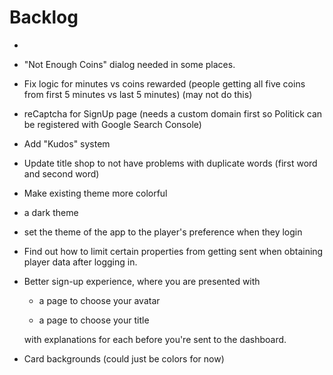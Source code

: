 # Backlog

* 

* "Not Enough Coins" dialog needed in some places.

* Fix logic for minutes vs coins rewarded (people getting all five coins from first 5 minutes vs last 5 minutes) (may not do this)

* reCaptcha for SignUp page (needs a custom domain first so Politick can be registered with Google Search Console)

* Add "Kudos" system

* Update title shop to not have problems with duplicate words (first word and second word)

* Make existing theme more colorful

* a dark theme

* set the theme of the app to the player's preference when they login

* Find out how to limit certain properties from getting sent when obtaining player data after logging in.

* Better sign-up experience, where you are presented with
  
  * a page to choose your avatar
  
  * a page to choose your title
  
  with explanations for each before you're sent to the dashboard.

* Card backgrounds (could just be colors for now)

